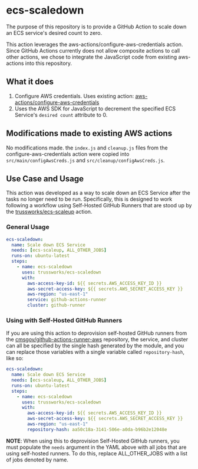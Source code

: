 # ecs-scaledown

The purpose of this repository is to provide a GitHub Action to
scale down an ECS service's desired count to zero.

This action leverages the
 aws-actions/configure-aws-credentials action.
 Since GitHub Actions currently does not allow
 composite actions to call other actions,
 we chose to integrate the JavaScript code from existing aws-actions into this repository.

## What it does

1. Configure AWS credentials. Uses existing action:
 [aws-actions/configure-aws-credentials](https://github.com/aws-actions/configure-aws-credentials)
2. Uses the AWS SDK for JavaScript to decrement the
 specified ECS Service's `desired count` attribute to 0.

## Modifications made to existing AWS actions

No modifications made. the `index.js` and `cleanup.js` files from
 the configure-aws-credentials action were copied into
  `src/main/configAwsCreds.js` and `src/cleanup/configAwsCreds.js`.

## Use Case and Usage

This action was developed as a way to scale down
 an ECS Service after the tasks no longer need to be run.
Specifically, this is designed to work following a workflow using
 Self-Hosted GitHub Runners that are stood up by
  the [trussworks/ecs-scaleup](https://github.com/trussworks/ecs-scaleup) action.

### General Usage

```yaml
ecs-scaledown:
  name: Scale down ECS Service
  needs: [ecs-scaleup, ALL_OTHER_JOBS]
  runs-on: ubuntu-latest
  steps:
    - name: ecs-scaledown
      uses: trussworks/ecs-scaledown
      with:
        aws-access-key-id: ${{ secrets.AWS_ACCESS_KEY_ID }}
        aws-secret-access-key: ${{ secrets.AWS_SECRET_ACCESS_KEY }}
        aws-region: "us-east-1"
        service: github-actions-runner
        cluster: github-runner
```

### Using with Self-Hosted GitHub Runners

If you are using this action to deprovision self-hosted GitHub runners from the [cmsgov/github-actions-runner-aws](https://github.com/CMSgov/github-actions-runner-aws) repository, the service, and cluster can all be specified by the single hash generated by the module, and you can replace those variables with a single variable called `repository-hash`, like so:

```yaml
ecs-scaledown:
  name: Scale down ECS Service
  needs: [ecs-scaleup, ALL_OTHER_JOBS]
  runs-on: ubuntu-latest
  steps:
    - name: ecs-scaledown
      uses: trussworks/ecs-scaledown
      with:
        aws-access-key-id: ${{ secrets.AWS_ACCESS_KEY_ID }}
        aws-secret-access-key: ${{ secrets.AWS_SECRET_ACCESS_KEY }}
        aws-region: "us-east-1"
        repository-hash: aa50c18a-3141-506e-a0da-b96b2e12048e
```


**NOTE**: When using this to deprovision Self-Hosted GitHub runners,
 you must populate the `needs` argument in the YAML above with
  all jobs that are using self-hosted runners.
   To do this, replace ALL_OTHER_JOBS with a list of jobs denoted by name.
